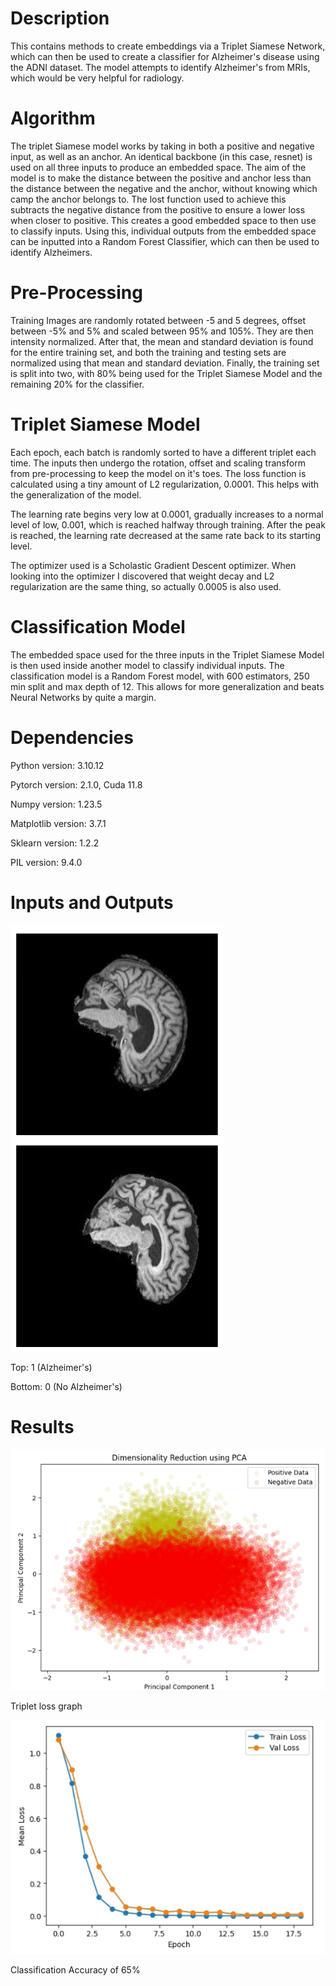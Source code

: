 # Description

This contains methods to create embeddings via a Triplet Siamese Network, which can then be used to create a classifier for Alzheimer's disease using the ADNI dataset. The model attempts to identify Alzheimer's from MRIs, which would be very helpful for radiology.

# Algorithm

The triplet Siamese model works by taking in both a positive and negative input, as well as an anchor. An identical backbone (in this case, resnet) is used on all three inputs to produce an embedded space. The aim of the model is to make the distance between the positive and anchor less than the distance between the negative and the anchor, without knowing which camp the anchor belongs to. The lost function used to achieve this subtracts the negative distance from the positive to ensure a lower loss when closer to positive. This creates a good embedded space to then use to classify inputs. Using this, individual outputs from the embedded space can be inputted into a Random Forest Classifier, which can then be used to identify Alzheimers.

# Pre-Processing

Training Images are randomly rotated between -5 and 5 degrees, offset between -5% and 5% and scaled between 95% and 105%. They are then intensity normalized. After that, the mean and standard deviation is found for the entire training set, and both the training and testing sets are normalized using that mean and standard deviation. Finally, the training set is split into two, with 80% being used for the Triplet Siamese Model and the remaining 20% for the classifier.

# Triplet Siamese Model

Each epoch, each batch is randomly sorted to have a different triplet each time. The inputs then undergo the rotation, offset and scaling transform from pre-processing to keep the model on it's toes. The loss function is calculated using a tiny amount of L2 regularization, 0.0001. This helps with the generalization of the model.

The learning rate begins very low at 0.0001, gradually increases to a normal level of low, 0.001, which is reached halfway through training. After the peak is reached, the learning rate decreased at the same rate back to its starting level.

The optimizer used is a Scholastic Gradient Descent optimizer. When looking into the optimizer I discovered that weight decay and L2 regularization are the same thing, so actually 0.0005 is also used.

# Classification Model

The embedded space used for the three inputs in the Triplet Siamese Model is then used inside another model to classify individual inputs. The classification model is a Random Forest model, with 600 estimators, 250 min split and max depth of 12. This allows for more generalization and beats Neural Networks by quite a margin.

# Dependencies

Python version: 3.10.12

Pytorch version: 2.1.0, Cuda 11.8

Numpy version: 1.23.5

Matplotlib version: 3.7.1

Sklearn version: 1.2.2

PIL version: 9.4.0

# Inputs and Outputs

![image](https://raw.githubusercontent.com/FinnRobertson15/PatternAnalysis-2023/topic-recognition/inputs.png)

Top: 1 (Alzheimer's)

Bottom: 0 (No Alzheimer's)

# Results

![image](https://raw.githubusercontent.com/FinnRobertson15/PatternAnalysis-2023/topic-recognition/PCA.png)

Triplet loss graph

![image](https://raw.githubusercontent.com/FinnRobertson15/PatternAnalysis-2023/topic-recognition/train.png)

Classification Accuracy of 65%